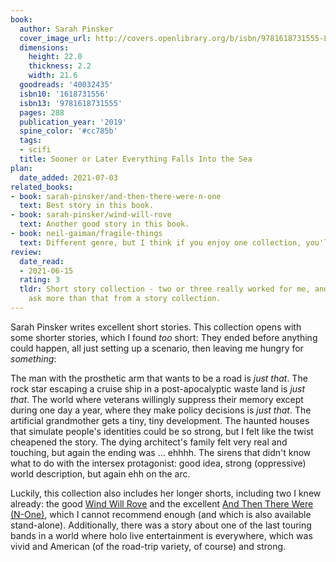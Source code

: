 ```yaml
---
book:
  author: Sarah Pinsker
  cover_image_url: http://covers.openlibrary.org/b/isbn/9781618731555-L.jpg
  dimensions:
    height: 22.0
    thickness: 2.2
    width: 21.6
  goodreads: '40032435'
  isbn10: '1618731556'
  isbn13: '9781618731555'
  pages: 288
  publication_year: '2019'
  spine_color: '#cc785b'
  tags:
  - scifi
  title: Sooner or Later Everything Falls Into the Sea
plan:
  date_added: 2021-07-03
related_books:
- book: sarah-pinsker/and-then-there-were-n-one
  text: Best story in this book.
- book: sarah-pinsker/wind-will-rove
  text: Another good story in this book.
- book: neil-gaiman/fragile-things
  text: Different genre, but I think if you enjoy one collection, you'll enjoy the other too.
review:
  date_read:
  - 2021-06-15
  rating: 3
  tldr: Short story collection - two or three really worked for me, and you can't
    ask more than that from a story collection.
---
```


Sarah Pinsker writes excellent short stories. This collection opens with some shorter stories, which I found *too*
short: They ended before anything could happen, all just setting up a scenario, then leaving me hungry for *something*:

The man with the prosthetic arm that wants to be a road is *just that*. The rock star escaping a cruise ship in a
post-apocalyptic waste land is *just that*. The world where veterans willingly suppress their memory except during one
day a year, where they make policy decisions is *just that*. The artificial grandmother gets a tiny, tiny development.
The haunted houses that simulate people's identities could be so strong, but I felt like the twist cheapened the story.
The dying architect's family felt very real and touching, but again the ending was … ehhhh. The sirens that didn't know
what to do with the intersex protagonist: good idea, strong (oppressive) world description, but again ehh on the arc.

Luckily, this collection also includes her longer shorts, including two I knew already: the good [Wind Will
Rove](https://books.rixx.de/sarah-pinsker/wind-will-rove/) and the excellent [And Then There Were
(N-One)](https://books.rixx.de/sarah-pinsker/and-then-there-were-n-one/), which I cannot recommend enough (and which is
also available stand-alone). Additionally, there was a story about one of the last touring bands in a world where
holo live entertainment is everywhere, which was vivid and American (of the road-trip variety, of course) and strong.
